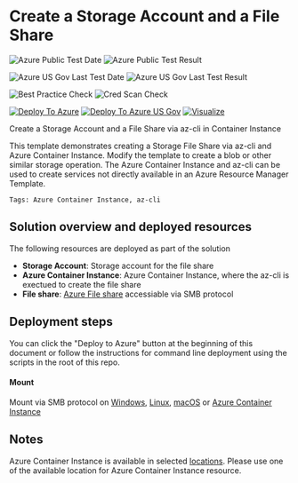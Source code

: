 # Create a Storage Account and a File Share

![Azure Public Test Date](https://azurequickstartsservice.blob.core.windows.net/badges/101-aci-storage-file-share/PublicLastTestDate.svg)
![Azure Public Test Result](https://azurequickstartsservice.blob.core.windows.net/badges/101-aci-storage-file-share/PublicDeployment.svg)

![Azure US Gov Last Test Date](https://azurequickstartsservice.blob.core.windows.net/badges/101-aci-storage-file-share/FairfaxLastTestDate.svg)
![Azure US Gov Last Test Result](https://azurequickstartsservice.blob.core.windows.net/badges/101-aci-storage-file-share/FairfaxDeployment.svg)

![Best Practice Check](https://azurequickstartsservice.blob.core.windows.net/badges/101-aci-storage-file-share/BestPracticeResult.svg)
![Cred Scan Check](https://azurequickstartsservice.blob.core.windows.net/badges/101-aci-storage-file-share/CredScanResult.svg)

[![Deploy To Azure](https://raw.githubusercontent.com/fathym-it/azure-quickstart-templates/master/1-CONTRIBUTION-GUIDE/images/deploytoazure.svg?sanitize=true)](https://portal.azure.com/#create/Microsoft.Template/uri/https%3A%2F%2Fraw.githubusercontent.com%2Ffathym-it%2Fazure-quickstart-templates%2Fmaster%2F101-aci-storage-file-share%2Fazuredeploy.json)
[![Deploy To Azure US Gov](https://raw.githubusercontent.com/fathym-it/azure-quickstart-templates/master/1-CONTRIBUTION-GUIDE/images/deploytoazuregov.svg?sanitize=true)](https://portal.azure.us/#create/Microsoft.Template/uri/https%3A%2F%2Fraw.githubusercontent.com%2Ffathym-it%2Fazure-quickstart-templates%2Fmaster%2F101-aci-storage-file-share%2Fazuredeploy.json)
[![Visualize](https://raw.githubusercontent.com/fathym-it/azure-quickstart-templates/master/1-CONTRIBUTION-GUIDE/images/visualizebutton.svg?sanitize=true)](http://armviz.io/#/?load=https%3A%2F%2Fraw.githubusercontent.com%2Ffathym-it%2Fazure-quickstart-templates%2Fmaster%2F101-aci-storage-file-share%2Fazuredeploy.json)

Create a Storage Account and a File Share via az-cli in Container Instance

This template demonstrates creating a Storage File Share via az-cli and Azure Container Instance. Modify the template to create a blob or other similar storage operation. The Azure Container Instance and az-cli can be used to create services not directly available in an Azure Resource Manager Template.

`Tags: Azure Container Instance, az-cli`

## Solution overview and deployed resources

The following resources are deployed as part of the solution

+ **Storage Account**: Storage account for the file share
+ **Azure Container Instance**: Azure Container Instance, where the az-cli is exectued to create the file share
+ **File share**: [Azure File share](https://docs.microsoft.com/en-us/azure/storage/files/storage-files-introduction) accessiable via SMB protocol

## Deployment steps

You can click the "Deploy to Azure" button at the beginning of this document or follow the instructions for command line deployment using the scripts in the root of this repo.

#### Mount

Mount via SMB protocol on [Windows](https://docs.microsoft.com/en-us/azure/storage/files/storage-how-to-use-files-windows), [Linux](https://docs.microsoft.com/en-us/azure/storage/files/storage-how-to-use-files-linux), [macOS](https://docs.microsoft.com/en-us/azure/storage/files/storage-how-to-use-files-mac) or [Azure Container Instance](https://docs.microsoft.com/en-us/azure/container-instances/container-instances-volume-azure-files)

## Notes
Azure Container Instance is available in selected [locations](https://docs.microsoft.com/en-us/azure/container-instances/container-instances-quotas#region-availability). Please use one of the available location for Azure Container Instance resource.


